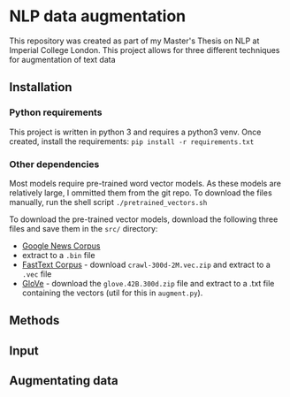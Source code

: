 # NLP data augmentation

This repository was created as part of my Master's Thesis on NLP at
Imperial College London. This project allows for three different
techniques for augmentation of text data

## Installation

### Python requirements
This project is written in python 3 and requires a python3 venv. Once
created, install the requirements: ```pip install -r
requirements.txt```

### Other dependencies

Most models require pre-trained word vector models. As these models
are relatively large, I ommitted them from the git repo. To download
the files manually, run the shell script ```./pretrained_vectors.sh```


To download the pre-trained vector models, download the following
three files and save them in the ```src/``` directory:
- [Google News
Corpus](https://drive.google.com/file/d/0B7XkCwpI5KDYNlNUTTlSS21pQmM/edit)
- extract to a ```.bin``` file
- [FastText Corpus](https://fasttext.cc/docs/en/english-vectors.html) -
download ```crawl-300d-2M.vec.zip``` and extract to a ```.vec``` file
- [GloVe](https://nlp.stanford.edu/projects/glove/) - download the
```glove.42B.300d.zip``` file and extract to a .txt file containing
the vectors (util for this in ```augment.py```). 




## Methods

## Input

## Augmentating data



